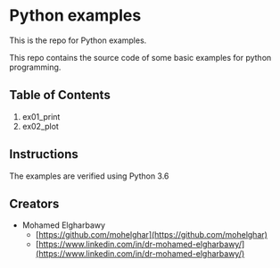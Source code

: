 # Python examples

This is the repo for Python examples. 

This repo contains the source code of some basic examples for python programming.

## Table of Contents

1) ex01_print
2) ex02_plot 

## Instructions

The examples are verified using Python 3.6



## Creators

* Mohamed Elgharbawy
    - [https://github.com/mohelghar](https://github.com/mohelghar)
    - [https://www.linkedin.com/in/dr-mohamed-elgharbawy/](https://www.linkedin.com/in/dr-mohamed-elgharbawy/)

